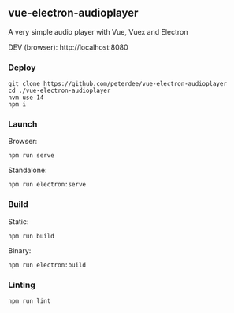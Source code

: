 ## vue-electron-audioplayer

A very simple audio player with Vue, Vuex and Electron

DEV (browser): http://localhost:8080

### Deploy

```shell script
git clone https://github.com/peterdee/vue-electron-audioplayer
cd ./vue-electron-audioplayer
nvm use 14
npm i
```

### Launch

Browser:

```shell script
npm run serve
```

Standalone:

```shell script
npm run electron:serve
```

### Build

Static:

```shell script
npm run build
```

Binary:

```shell script
npm run electron:build
```

### Linting

```shell script
npm run lint
```
